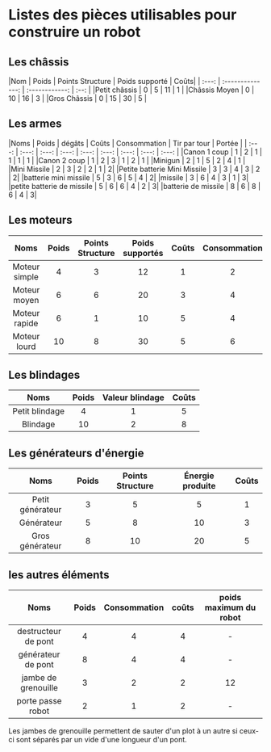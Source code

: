 # Listes des pièces utilisables pour construire un robot

## Les châssis

|Nom  | Poids | Points Structure | Poids supporté | Coûts|
| :---: | :--------------: | :------------: | :--: | 
|Petit châssis | 0     | 5 | 11 | 1 | 
|Châssis Moyen | 0 | 10 | 16 | 3 | 
|Gros Châssis  | 0 | 15 | 30 | 5 | 

## Les armes

|Noms | Poids | dégâts | Coûts | Consommation | Tir par tour | Portée |
| :---: | :---: | :---: | :---: | :---: | :---: | :---: | :---: | :---: |
|Canon 1 coup | 1 | 2 | 1 | 1 | 1 | 1 |
|Canon 2 coup | 1 | 2 | 3 | 1 | 2 | 1 |
|Minigun | 2 | 1 | 5 | 2 | 4 | 1 |
|Mini Missile | 2 | 3 | 2 | 2 | 1 | 2|
|Petite batterie Mini Missile | 3 | 3 | 4 | 3 | 2 | 2|
|batterie mini missile | 5 | 3 | 6 | 5 | 4 | 2|
|missile | 3 | 6 | 4 | 3 | 1 | 3|
|petite batterie de missile | 5 | 6 | 6 | 4 | 2 | 3|
|batterie de missile | 8 | 6 | 8 | 6 | 4 | 3|

## Les moteurs

|Noms | Poids | Points Structure | Poids supportés | Coûts | Consommation | vitesse|
| :---: | :---: | :---: | :---: | :---: | :---: | :---: |
|Moteur simple | 4 | 3 | 12 | 1 | 2 | 1|
|Moteur moyen | 6 | 6 | 20 | 3 | 4 | 2|
|Moteur rapide | 6 | 1 | 10 | 5 | 4 | 4|
|Moteur lourd | 10 | 8 | 30 | 5 | 6 | 2|
 
 ## Les blindages
 
|Noms | Poids | Valeur blindage | Coûts |
| :---: | :---: | :---: | :---: |
|Petit blindage | 4 | 1 | 5 | 
|Blindage | 10 | 2 | 8 | 

## Les générateurs d'énergie

|Noms | Poids | Points Structure | Énergie produite | Coûts |   
| :---: | :---: | :---: | :---: | :---: |
|Petit générateur | 3 | 5 | 5 | 1 |  
|Générateur | 5 | 8 | 10 | 3 |  
|Gros générateur | 8 | 10 | 20 | 5 |  

## les autres éléments
 
|Noms | Poids | Consommation | coûts | poids maximum du robot |   
| :---: | :---: | :---: | :---: | :---: |
|destructeur de pont | 4 | 4 | 4 | - |  
|générateur de pont | 8 | 4 | 4 | - |  
|jambe de grenouille| 3 | 2 | 2 | 12 |  
|porte passe robot | 2 | 1 | 2 | - |  

Les jambes de grenouille permettent de sauter d'un plot à un autre si ceux-ci sont séparés par un vide d'une longueur d'un pont.
